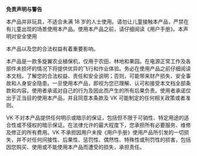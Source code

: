 **免责声明与警告**

本产品并非玩具，不适合未满 18 岁的人士使用。请勿让儿童接触本产品，严禁在有儿童出现的场景使用本产品。使用本产品之前，请仔细阅读《用户手册》。本声明对安全使用

本产品以及您的合法权益有着重要影响。

本产品是一款多旋翼农业植保机，仅用于农田、林地和果园。在电源正常工作及各部件未损坏的情况下将提供优异的飞行和作业体验。务必在使用产品之前仔细阅读本文档，了解您的合法权益、责任和安全说明；否则，可能带来财产损失、安全事故和人身安全隐患。一旦使用本产品，即视为您已理解、认可和接受本文档全部条款和内容。使用者承诺对自己的行为及因此而产生的所有后果负责。使用者承诺仅出于正当目的使用本产品，并且同意本条款及 VK 可能制定的任何相关政策或者准则。

VK 不对本产品提供任何明示或暗示的保证，包括但不限于可销性、特定用途的适合性或不侵权的暗示保证。在法律允许的最大程度下，您承担所有必要服务、维修及修正的所有费用。VK 不承担因用户未按《用户手册》使用产品所引发的一切损失，并不对任何间接性、后果性、惩罚性、偶然性、特殊性或刑罚性的损害，包括因您购买、使用或不能使用本产品而遭受的损失，承担责任。